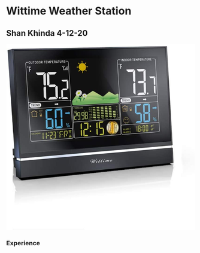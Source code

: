# Wittime Weather Station

## Shan Khinda 4-12-20

![alt text](assets/image.png "Wittime Station")


### Experience

